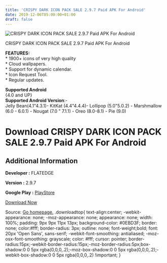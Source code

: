 ```yaml
---
title: 'CRISPY DARK ICON PACK SALE 2.9.7 Paid APK For Android'
date: 2019-12-06T05:00:00+01:00
draft: false
---
```


![CRISPY DARK ICON PACK SALE 2.9.7 Paid APK For Android](https://i0.wp.com/apkhome.net/wp-content/uploads/2019/12/CRISPY-DARK-ICON-PACK-SALE-2.9.7-Paid.png "CRISPY DARK ICON PACK SALE 2.9.7 Paid APK For Android")

  

CRISPY DARK ICON PACK SALE 2.9.7 Paid APK For Android

**FEATURES:**  
\* 1900+ icons of very high quality  
\* Cloud wallpapers.  
\* Support for dynamic calendar.  
\* Icon Request Tool.  
\* Regular updates.

**Supported Android**  
{4.0 and UP}  
**Supported Android Version**:-  
Jelly Bean(4.1"4.3.1)- KitKat (4.4"4.4.4)- Lollipop (5.0"5.0.2) - Marshmallow (6.0 - 6.0.1) - Nougat (7.0 " 7.1.1) - Oreo (8.0-8.1) - Pie (9.0)

Download CRISPY DARK ICON PACK SALE 2.9.7 Paid APK For Android
==============================================================

Additional Information
----------------------

**Developer :** FLATEDGE

**Version :** 2.9.7

**Google Play :** [PlayStore](https://play.google.com/store/apps/details?id=com.crispydark.icons.flatedge.iconpack)

  

[Download Now](https://store4app.co/post/crispy-dark-icon-pack-sale-2-9-7-paid-apk-for-android_1575303572)

  
Source: [Go homepage.](https://store4app.co/post/crispy-dark-icon-pack-sale-2-9-7-paid-apk-for-android_1575303572) .downloadtop{ text-align:center; -webkit-appearance: none; -moz-appearance: none; appearance: none; width: 100%; padding: 9px 9px 11px 13px; background-color: #0EBD3F; border: none; color:#fff; border-radius: 3px; outline: none; font-weight;bold; font: 20px 'Open Sans', sans-serif; -webkit-font-smoothing: antialiased; -moz-osx-font-smoothing: grayscale; color: #fff; cursor: pointer; border-radius:15px;-webkit-border-radius:15px;-moz-border-radius:5px;box-shadow:0 0 5px rgba(0,0,0,.2);-moz-box-shadow:0 0 5px rgba(0,0,0,.2);-webkit-box-shadow:0 0 5px rgba(0,0,0,.2) !important; }